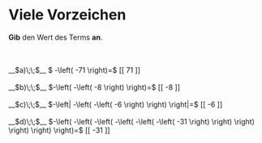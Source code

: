 <!--
version:  0.0.1

language: de

@style
input {
    text-align: center;
}

.flex-container {
    display: flex;
    flex-wrap: wrap;
    align-items: stretch;
    gap: 20px;
}

.flex-child {
    flex: 1;
    min-width: 350px;
    margin-right: 20px;
}

@media (max-width: 400px) {
    .flex-child {
        flex: 100%;
        margin-right: 0;
    }
}
@end

formula: \carry   \textcolor{red}{\scriptsize #1}
formula: \digit   \rlap{\carry{#1}}\phantom{#2}#2
formula: \permil  \text{‰}

import: https://raw.githubusercontent.com/LiaTemplates/Tikz-Jax/main/README.md

script: https://cdn.jsdelivr.net/gh/LiaTemplates/Tikz-Jax@main/dist/index.js


tags: Negative Zahlen, Zahlenverständnis, sehr leicht, sehr niedrig, Angeben

comment: Viele Vorzeichen sind auch kein Problem.

author: Martin Lommatzsch

-->




# Viele Vorzeichen

**Gib** den Wert des Terms **an**.

<br>
<section class="flex-container">
<div class="flex-child">

<br>
__$a)\;\;$__ $ -\left( -71 \right)=$ [[  71  ]]
<br>
</div>
<div class="flex-child">
<br>
__$b)\;\;$__ $-\left( -\left( -8 \right) \right)=$ [[  -8  ]]
<br>
</div>
<div class="flex-child">
<br>
__$c)\;\;$__ $-\left| -\left( -\left( -6 \right) \right)  \right|=$ [[  -6  ]]
<br>
</div>
<div class="flex-child">
<br>
__$d)\;\;$__ $-\left( -\left( -\left( -\left( -\left( -\left( -31 \right) \right) \right) \right) \right) \right)=$ [[ -31  ]]

</div>
</section>
<br>
<br>
<br>
<br>

